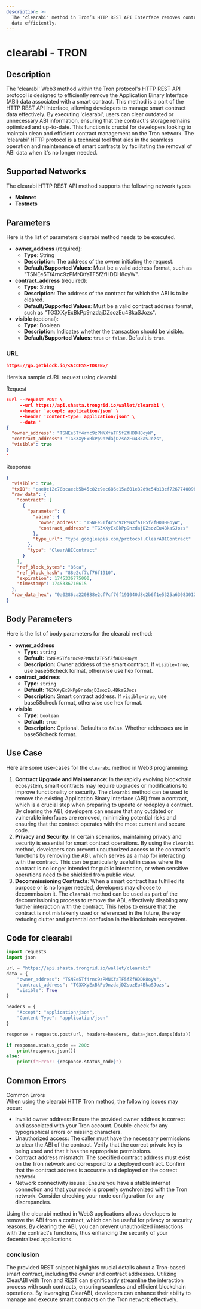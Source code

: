 ```yaml
---
description: >-
  The 'clearabi' method in Tron’s HTTP REST API Interface removes contract ABI
  data efficiently.
---
```


# clearabi - TRON

## Description

The 'clearabi' Web3 method within the Tron protocol's HTTP REST API protocol is designed to efficiently remove the Application Binary Interface (ABI) data associated with a smart contract. This method is a part of the HTTP REST API Interface, allowing developers to manage smart contract data effectively. By executing 'clearabi', users can clear outdated or unnecessary ABI information, ensuring that the contract's storage remains optimized and up-to-date. This function is crucial for developers looking to maintain clean and efficient contract management on the Tron network. The 'clearabi' HTTP protocol is a technical tool that aids in the seamless operation and maintenance of smart contracts by facilitating the removal of ABI data when it's no longer needed.

## Supported Networks

The clearabi HTTP REST API method supports the following network types

* **Mainnet**
* **Testnets**

## Parameters

Here is the list of parameters clearabi method needs to be executed.

* **owner\_address** (required):
  * **Type**: String
  * **Description**: The address of the owner initiating the request.
  * **Default/Supported Values**: Must be a valid address format, such as "TSNEe5Tf4rnc9zPMNXfaTF5fZfHDDH8oyW".
* **contract\_address** (required):
  * **Type**: String
  * **Description**: The address of the contract for which the ABI is to be cleared.
  * **Default/Supported Values**: Must be a valid contract address format, such as "TG3XXyExBkPp9nzdajDZsozEu4BkaSJozs".
* **visible** (optional):
  * **Type**: Boolean
  * **Description**: Indicates whether the transaction should be visible.
  * **Default/Supported Values**: `true` or `false`. Default is `true`.

### URL

```json
https://go.getblock.io/<ACCESS-TOKEN>/
```

Here’s a sample cURL request using clearabi

Request

```json
curl --request POST \
     --url https://api.shasta.trongrid.io/wallet/clearabi \
     --header 'accept: application/json' \
     --header 'content-type: application/json' \
     --data '
{
  "owner_address": "TSNEe5Tf4rnc9zPMNXfaTF5fZfHDDH8oyW",
  "contract_address": "TG3XXyExBkPp9nzdajDZsozEu4BkaSJozs",
  "visible": true
}
'
```

Response

```json
{
  "visible": true,
  "txID": "cae0c12c78bcaecb5b45c82c9ec686c15a601e82d9c54b13cf726774009b7dbf",
  "raw_data": {
    "contract": [
      {
        "parameter": {
          "value": {
            "owner_address": "TSNEe5Tf4rnc9zPMNXfaTF5fZfHDDH8oyW",
            "contract_address": "TG3XXyExBkPp9nzdajDZsozEu4BkaSJozs"
          },
          "type_url": "type.googleapis.com/protocol.ClearABIContract"
        },
        "type": "ClearABIContract"
      }
    ],
    "ref_block_bytes": "86ca",
    "ref_block_hash": "88e2cf7cf76f1910",
    "expiration": 1745336775000,
    "timestamp": 1745336716615
  },
  "raw_data_hex": "0a0286ca220888e2cf7cf76f191040d8e2b6f1e5325a630830125f0a2d747970652e676f6f676c65617069732e636f6d2f70726f746f636f6c2e436c656172414249436f6e7472616374122e0a1541b3dcf27c251da9363f1a4888257c16676cf54edf12154142a1e39aefa49290f2b3f9ed688d7cecf86cd6e070c79ab3f1e532"
}
```

## Body Parameters

Here is the list of body parameters for the clearabi method:

* **owner\_address**
  * **Type:** `string`
  * **Default:** `TSNEe5Tf4rnc9zPMNXfaTF5fZfHDDH8oyW`
  * **Description:** Owner address of the smart contract. If `visible=true`, use base58check format, otherwise use hex format.
* **contract\_address**
  * **Type:** `string`
  * **Default:** `TG3XXyExBkPp9nzdajDZsozEu4BkaSJozs`
  * **Description:** Smart contract address. If `visible=true`, use base58check format, otherwise use hex format.
* **visible**
  * **Type:** `boolean`
  * **Default:** `true`
  * **Description:** Optional. Defaults to `false`. Whether addresses are in base58check format.

## Use Case

Here are some use-cases for the `clearabi` method in Web3 programming:

1. **Contract Upgrade and Maintenance**: In the rapidly evolving blockchain ecosystem, smart contracts may require upgrades or modifications to improve functionality or security. The `clearabi` method can be used to remove the existing Application Binary Interface (ABI) from a contract, which is a crucial step when preparing to update or redeploy a contract. By clearing the ABI, developers can ensure that any outdated or vulnerable interfaces are removed, minimizing potential risks and ensuring that the contract operates with the most current and secure code.
2. **Privacy and Security**: In certain scenarios, maintaining privacy and security is essential for smart contract operations. By using the `clearabi` method, developers can prevent unauthorized access to the contract's functions by removing the ABI, which serves as a map for interacting with the contract. This can be particularly useful in cases where the contract is no longer intended for public interaction, or when sensitive operations need to be shielded from public view.
3. **Decommissioning Contracts**: When a smart contract has fulfilled its purpose or is no longer needed, developers may choose to decommission it. The `clearabi` method can be used as part of the decommissioning process to remove the ABI, effectively disabling any further interaction with the contract. This helps to ensure that the contract is not mistakenly used or referenced in the future, thereby reducing clutter and potential confusion in the blockchain ecosystem.

## Code for clearabi

```python
import requests
import json

url = "https://api.shasta.trongrid.io/wallet/clearabi"
data = {
    "owner_address": "TSNEe5Tf4rnc9zPMNXfaTF5fZfHDDH8oyW",
    "contract_address": "TG3XXyExBkPp9nzdajDZsozEu4BkaSJozs",
    "visible": True
}

headers = {
    "Accept": "application/json",
    "Content-Type": "application/json"
}

response = requests.post(url, headers=headers, data=json.dumps(data))

if response.status_code == 200:
    print(response.json())
else:
    print(f"Error: {response.status_code}")

```

## Common Errors

Common Errors\
When using the clearabi HTTP Tron method, the following issues may occur:

* Invalid owner address: Ensure the provided owner address is correct and associated with your Tron account. Double-check for any typographical errors or missing characters.
* Unauthorized access: The caller must have the necessary permissions to clear the ABI of the contract. Verify that the correct private key is being used and that it has the appropriate permissions.
* Contract address mismatch: The specified contract address must exist on the Tron network and correspond to a deployed contract. Confirm that the contract address is accurate and deployed on the correct network.
* Network connectivity issues: Ensure you have a stable internet connection and that your node is properly synchronized with the Tron network. Consider checking your node configuration for any discrepancies.

Using the clearabi method in Web3 applications allows developers to remove the ABI from a contract, which can be useful for privacy or security reasons. By clearing the ABI, you can prevent unauthorized interactions with the contract's functions, thus enhancing the security of your decentralized applications.

### conclusion

The provided REST snippet highlights crucial details about a Tron-based smart contract, including the owner and contract addresses. Utilizing ClearABI with Tron and REST can significantly streamline the interaction process with such contracts, ensuring seamless and efficient blockchain operations. By leveraging ClearABI, developers can enhance their ability to manage and execute smart contracts on the Tron network effectively.
